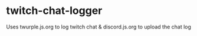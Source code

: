 # twitch-chat-logger
Uses twurple.js.org  to log twitch chat &amp; discord.js.org to upload the chat log
